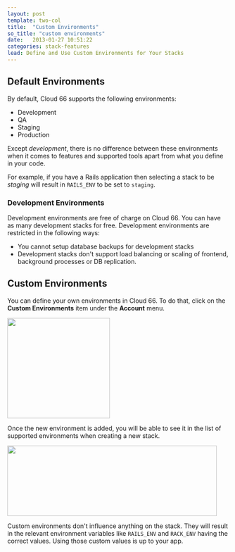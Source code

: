 ```yaml
---
layout: post
template: two-col
title:  "Custom Environments"
so_title: "custom environments"
date:   2013-01-27 10:51:22
categories: stack-features
lead: Define and Use Custom Environments for Your Stacks
---
```


## Default Environments

By default, Cloud 66 supports the following environments:

* Development
* QA
* Staging
* Production

Except _development_, there is no difference between these environments when it comes to features and supported tools apart from what you define in your code.

For example, if you have a Rails application then selecting a stack to be _staging_ will result in `RAILS_ENV` to be set to `staging`. 

### Development Environments

Development environments are free of charge on Cloud 66. You can have as many development stacks for free. Development environments are restricted in the following ways:

* You cannot setup database backups for development stacks
* Development stacks don't support load balancing or scaling of frontend, background processes or DB replication.

## Custom Environments

You can define your own environments in Cloud 66. To do that, click on the **Custom Environments** item under the **Account** menu.

<img src="http://cdn.cloud66.com/images/help/custom_environment_menu_item.png" width="233" height="228"/>

Once the new environment is added, you will be able to see it in the list of supported environments when creating a new stack.

<img src="http://cdn.cloud66.com/images/help/custom_environment_dropdown.png" width="476" height="160">

Custom environments don't influence anything on the stack. They will result in the relevant environment variables like `RAILS_ENV` and `RACK_ENV` having the correct values. Using those custom values is up to your app.
